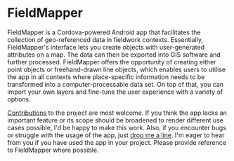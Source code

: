 # FieldMapper

FieldMapper is a Cordova-powered Android app that facilitates the collection of geo-referenced data in fieldwork contexts. Essentially, FieldMapper's interface lets you create objects with user-generated attributes on a map. The data can then be exported into GIS software and further processed. FieldMapper offers the opportunity of creating either point objects or freehand-drawn line objects, which enables users to utilise the app in all contexts where place-specific information needs to be transformed into a computer-processable data set. On top of that, you can import your own layers and fine-tune the user experience with a variety of options.

[Contributions](CONTRIBUTING.md) to the project are most welcome. If you think the app lacks an important feature or its scope should be broadened to render different use cases possible, I'd be happy to make this work. Also, if you encounter bugs or struggle with the usage of the app, just [drop me a line](mailto:felix-schott@gmx.de). I'm eager to hear from you if you have used the app in your project. Please provide reference to FieldMapper where possible.

